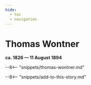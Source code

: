 ```yaml
---
hide:
  - toc
  - navigation 
---
```


# Thomas Wontner

**ca. 1826 — 11 August 1894**

--8<-- "snippets/thomas-wontner.md"

--8<-- "snippets/add-to-this-story.md"